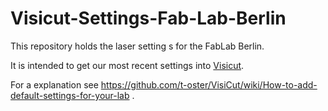 # Visicut-Settings-Fab-Lab-Berlin

This repository holds the laser setting s for the FabLab Berlin.   

It is intended to get our most recent settings into [Visicut](https://github.com/t-oster/visicut).   

For a explanation see https://github.com/t-oster/VisiCut/wiki/How-to-add-default-settings-for-your-lab .      
